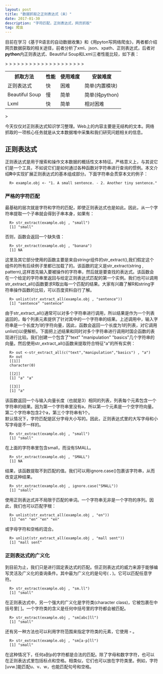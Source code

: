 ```yaml
---
layout: post
title: "数据抓取之正则表达式（未）"
date: 2017-01-30 
description: "字符匹配，正则表达式，网页抓取"
tag: 爬虫 
---  
```


目前在学习《基于R语言的自动数据收集》和《用pyton写网络爬虫》，两者都介绍网页数据获取的相关途径，前者分析了xml、json、xpath、正则表达式，后者对**python**内正则表达式、Beautiful Soup和Lxml三者性能比较，如下表：
<table>
    <tr>
        <th>抓取方法</th>>
        <th>性能</th>>
        <th>使用难度</th>>
        <th>安装难度</th>>
    </tr>>
    <tr>
        <td>正则表达式</td>>
        <td>快</td>>
        <td>困难</td>>
        <td>简单(内置模块)</td>>
    </tr>>
    <tr>
        <td>Beautiful Soup</td>>
        <td>慢</td>>
        <td>简单</td>>
        <td>简单(纯python)</td>>
    </tr>>
    <tr>
        <td>Lxml</td>>
        <td>快</td>>
        <td>简单</td>>
        <td>相对困难</td>>
    </tr>>
</table>>
  
  今天仅仅对正则表达式知识学习整理。Web上的内容主要是无结构的文本。网络抓取的一项核心任务就是从文本数据堆中采集和我们研究问题相关的信息。
  
## 正则表达式
  正则表达式是用于搜索和操作文本数据的概括性文本特征。严格意义上，与其说它们是一个工具，不如说它们是如何通过各种函数对字符串进行查询的惯例。本文介绍**R**中实现扩展正则表达式的基本组成部分。下面字符串会贯穿本文的例子：

      R> example.obj <- "1. A small sentence. - 2. Another tiny sentence."
  
### 严格的字符匹配
  最基础的层次就是字符和字符的匹配，即使正则表达式也是如此。因此，从一个字符串提取一个子串就会得到子串本身，如果有：

      R> str_extract(example.obj , "small")
      [1] "small"

  否则，函数会返回一个缺失值：

      R> str_extract(example.obj , "banana")
      [1] NA
  
  这里及其它部分使用的函数主要是来自stringr组件的str_extract(),我们假定这个组件的所有后续例子里都已加载了的。该函数的定义是str_extract(string , pattern),这样首先输入要被操作的字符串，然后就是要查找的表达式。该函数会在一个给定的字符串里返回与给定正则表达式匹配的第一个实例。我们也可以调用str_extract_all()函数要求R取出每一个匹配的结果。大家有兴趣了解R和string字符串操作函数的比较，可以百度资料自行了解。

      R> unlist(str_extract_all(example.obj , "sentence"))
      [1] "sentence" "sentence"
  
  由于str_extract_all()通常可以对多个字符串进行调用，所以结果是作为一个列表返回的，每个列表元素提供了针对其中的一个字符串的结果。上述调用中，输入字符串是一个长度为1的字符向量，因此，函数会返回一个长度为1的列表，对它调用unlist()以便解析。下面把上述结果和同时对多个字符串进行调用时国企函数的表现进行比较。我们创建一个包含了"text" "manipulation" "basics"几个字符串的向量。然后使用str_extract_all()函数来提取符合特征"a"的所有实例：

      R> out <-str_extract_all(c("text","manipulation","basics") , "a")
      R> out 
      [[1]]
      character(0)

      [[2]]
      [1] "a" "a"

      [[3]]
      [1] "a"

  该函数返回一个与输入向量长度（也就是3）相同的列表，列表每个元素包含一个字符串的结果。因为第一个字符串里没有a，所以第一个元素是一个空字符向量。第二个字符串包含2个a，第三个字符串有1个。  
  默认情况下，字符匹配是区分字母大小写的。因此，正则表达式里的大写字母和小写字母是不一样的。

      R> str_extract(example.obj , "small")
      [1] "small" 
  
  在上面的字符串里包含small，而没有SMALL。

      R> str_extract(example.obj , "SMALL")
      [1] NA

  结果，该函数提取不到匹配的值。我们可以用ignore.case()包裹该字符串，从而改变这种结果。

      R> str_extract(example.obj , ignore.case("SMALL"))
      [1] "small"

  使用正则表达式并不局限于匹配的单词。一个字符串无非是一个字符的序列。因此，我们也可以匹配字根：

      R> unlist(str_extract_all(example.obj , "en"))
      [1] "en" "en" "en" "en"
  
  或字母字符和空格的混合。

      R> unlist(str_extract_all(example.obj , "mall sent"))
      [1] "mall sent"

### 正则表达式的广义化  
  到目前为止，我们只是进行固定表达式的匹配。但正则表达式的威力来源于能够编写灵活及广义化的查询条件。其中最为广义化的是句号( **.** )。它可以匹配任意字符。

      R> str_extract(example.obj , "sm.ll")
      [1] "small" 
  
  在正则表达式中，另一个强大的广义化是字符类(character class)，它被包裹在中括号里[ ]。一个字符类的含义是任何中括号里的字符都会被匹配。

      R> str_extract(example.obj , "sm[abc]ll")
      [1] "small"

  还有另一种方法也可以利用字符范围来指定字符类的元素，它使用 **-** 。

      R> str_extract(example.obj , "sm[a-p]ll")
      [1] "small"

  在这种情况下，任何a到p的字符都是合法的匹配。除了字母和数字字符，也可以在正则表达式里包括标点和空格。相类似，它们也可以放在字符类里。例如，字符[uvw.]能匹配u、v、w，也能匹配句号和空格。
  


